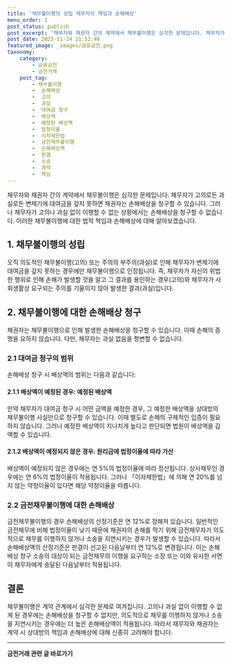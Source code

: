 ```yaml
---
title: '채무불이행의 성립 채무자의 책임과 손해배상'
menu_order: 1
post_status: publish
post_excerpt: '채무자와 채권자 간의 계약에서 채무불이행은 심각한 문제입니다. 채무자가 고의로든 과실로든 변제기에 대여금을 갚지 못하면 채권자는 손해배상을 청구할 수 있습니다. 그러나 채무자가 고의나 과실 없이 이행할 수 없는 상황에서는 손해배상을 청구할 수 없습니다. 이러한 채무불이행에 대한 법적 책임과 손해배상에 대해 알아보겠습니다.'
post_date: 2023-11-24 21:52:46
featured_image: _images/금융금전.png
taxonomy:
    category:
        - 금융금전
        - 금전거래
    post_tag:
        - 채무불이행
        -  손해배상
        -  고의
        -  과실
        -  대여금 청구
        -  배상액
        -  예정된 배상액
        -  법정이율
        -  이자제한법
        -  금전채무불이행
        -  손해배상액
        -  판결
        -  소송
        -  계약
        -  책임
---
```



채무자와 채권자 간의 계약에서 채무불이행은 심각한 문제입니다. 채무자가 고의로든 과실로든 변제기에 대여금을 갚지 못하면 채권자는 손해배상을 청구할 수 있습니다. 그러나 채무자가 고의나 과실 없이 이행할 수 없는 상황에서는 손해배상을 청구할 수 없습니다. 이러한 채무불이행에 대한 법적 책임과 손해배상에 대해 알아보겠습니다.

## 1. 채무불이행의 성립

오직 의도적인 채무불이행(고의) 또는 주의의 부주의(과실)로 인해 채무자가 변제기에 대여금을 갚지 못하는 경우에만 채무불이행으로 인정됩니다. 즉, 채무자가 자신의 위법한 행위로 인해 손해가 발생할 것을 알고 그 결과를 용인하는 경우(고의)와 채무자가 사회생활상 요구되는 주의를 기울이지 않아 발생한 결과(과실)입니다.

## 2. 채무불이행에 대한 손해배상 청구

채권자는 채무불이행으로 인해 발생한 손해배상을 청구할 수 있습니다. 이때 손해의 증명을 요하지 않습니다. 다만, 채무자는 과실 없음을 항변할 수 없습니다.

### 2.1 대여금 청구의 범위

손해배상 청구 시 배상액의 범위는 다음과 같습니다:

#### 2.1.1 배상액이 예정된 경우: 예정된 배상액

만약 채무자가 대여금 청구 시 어떤 금액을 예정한 경우, 그 예정한 배상액을 상대방의 채무불이행 사실만으로 청구할 수 있습니다. 이때 별도로 손해의 구체적인 입증이 필요하지 않습니다. 그러나 예정한 배상액이 지나치게 높다고 판단되면 법원이 배상액을 감액할 수 있습니다.

#### 2.1.2 배상액이 예정되지 않은 경우: 원리금에 법정이율에 따라 가산

배상액이 예정되지 않은 경우에는 연 5%의 법정이율에 따라 정산됩니다. 상사채무인 경우에는 연 6%의 법정이율이 적용됩니다. 그러나 「이자제한법」에 의해 연 20%를 넘지 않는 약정이율이 있다면 해당 약정이율을 따릅니다.

### 2.2 금전채무불이행에 대한 손해배상

금전채무불이행의 경우 손해배상의 산정기준은 연 12%로 정해져 있습니다. 일반적인 금전채무에 비해 법정이율이 낮기 때문에 채권자의 손해를 막기 위해 금전채무자가 의도적으로 채무를 이행하지 않거나 소송을 지연시키는 경우가 발생할 수 있습니다. 따라서 손해배상액의 산정기준은 판결이 선고된 다음날부터 연 12%로 변경됩니다. 이는 손해배상 청구 소송의 대상이 되는 금전채무의 이행을 요구하는 소장 또는 이와 유사한 서면이 채무자에게 송달된 다음날부터 적용됩니다.

## 결론

채무불이행은 계약 관계에서 심각한 문제로 여겨집니다. 고의나 과실 없이 이행할 수 없게 된 경우에는 손해배상을 청구할 수 없지만, 의도적으로 채무를 이행하지 않거나 소송을 지연시키는 경우에는 더 높은 손해배상액이 적용됩니다. 따라서 채무자와 채권자는 계약 시 상대방의 책임과 손해배상에 대해 신중히 고려해야 합니다.
<!-- wp:separator -->
<hr class="wp-block-separator has-alpha-channel-opacity"/>
<!-- /wp:separator -->

<!-- wp:group {"backgroundColor":"base","layout":{"type":"constrained"}} -->
<div class="wp-block-group has-base-background-color has-background"><!-- wp:paragraph {"align":"center","fontSize":"medium"} -->
<p class="has-text-align-center has-large-font-size"><strong>금전거래 관련 글 바로가기</strong></p>
<!-- /wp:paragraph -->


<!-- wp:latest-posts
{"categories":[{"id":13538,"count":19,"description":"","link":"https://uknowlaw.com/category/%ea%b8%88%ec%a0%84%ea%b1%b0%eb%9e%98/","name":"금전거래","slug":"금전거래","taxonomy":"category","parent":0,"meta":[],"_links":{"self":[{"href":"https://uknowlaw.com/wp-json/wp/v2/categories/13538"}],"collection":[{"href":"https://uknowlaw.com/wp-json/wp/v2/categories"}],"about":[{"href":"https://uknowlaw.com/wp-json/wp/v2/taxonomies/category"}],"wp:post_type":[{"href":"https://uknowlaw.com/wp-json/wp/v2/posts?categories=13538"}],"curies":[{"name":"wp","href":"https://api.w.org/{rel}","templated":true}]}}],"postsToShow":100,"excerptLength":28,"postLayout":"grid","columns":2,"featuredImageAlign":"left","featuredImageSizeSlug":"large","fontSize":"small"} /--></div>
<!-- /wp:group -->